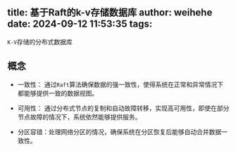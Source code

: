 title: 基于Raft的k-v存储数据库
author: weihehe
date: 2024-09-12 11:53:35
tags:
---

`K-V`存储的分布式数据库
<!--more-->
## 概念

- 一致性： 通过`Raft`算法确保数据的强一致性，使得系统在正常和异常情况下都能够提供一致的数据视图。

- 可用性： 通过分布式节点的复制和自动故障转移，实现高可用性，即使在部分节点故障的情况下，系统依然能够提供服务。

- 分区容错：处理网络分区的情况，确保系统在分区恢复后能够自动合并数据一致性。

